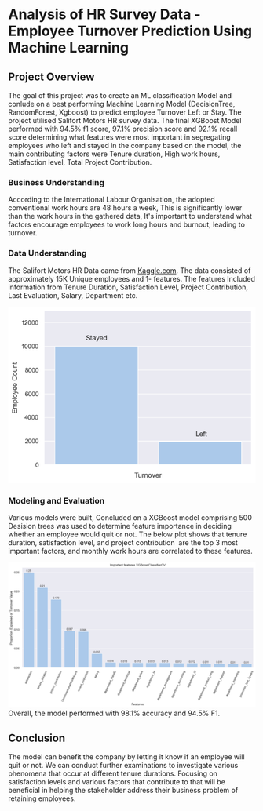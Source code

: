 
# Analysis of HR Survey Data - Employee Turnover Prediction Using Machine Learning

## Project Overview

The goal of this project was to create an ML classification Model and
conlude on a best performing Machine Learning Model (DecisionTree, RandomForest, Xgboost) to predict employee Turnover Left or Stay. The project utilised Salifort Motors HR survey data. The final XGBoost Model performed with 94.5% f1 score, 97.1% precision score and 92.1% recall score determining what features were most important in segregating employees who left and stayed in the company based on the model, the main contributing factors were Tenure duration, High work hours, Satisfaction level, Total Project Contribution.


### Business Understanding 

According to the International Labour Organisation, the adopted conventional work hours are 48 hours a week, This is significantly lower than the work hours in the gathered data, It's important to understand what factors encourage employees to work long hours and burnout, leading to turnover.


### Data Understanding 

The Salifort Motors HR Data came from [Kaggle.com](https://www.kaggle.com/datasets/mfaisalqureshi/hr-analytics-and-job-prediction?select=HR_comma_sep.csv). The data consisted of approximately 15K Unique employees and 1- features. The features Included information from Tenure Duration, Satisfaction Level, Project Contribution, Last Evaluation, Salary, Department etc.

![Data Distribution](.//images/Split_turnover.png)


### Modeling and Evaluation 

Various models were built, Concluded on a XGBoost model comprising 500 Desision trees was used to determine feature importance in deciding whether an employee would quit or not. The below plot shows that tenure duration, satisfaction level, and project contribution  are the top 3 most important factors, and monthly work hours are correlated to these features.


![Important Features](.//images/output.png)
Overall, the model performed with 98.1% accuracy and 94.5% F1.

## Conclusion

The model can benefit the company by letting it know if an employee will quit or not. We can conduct further examinations to investigate various phenomena that occur at different tenure durations. Focusing on satisfaction levels and various factors that contribute to that will be beneficial in helping the stakeholder address their business problem of retaining employees.
